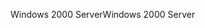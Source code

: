 <span data-ttu-id="ad716-101">Windows 2000 Server</span><span class="sxs-lookup"><span data-stu-id="ad716-101">Windows 2000 Server</span></span>